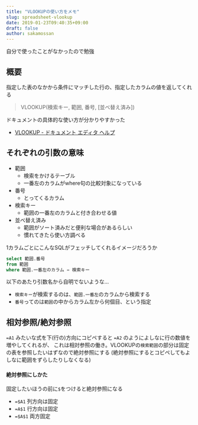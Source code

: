 ```yaml
---
title: "VLOOKUPの使い方をメモ"
slug: spreadsheet-vlookup
date: 2019-01-23T09:40:35+09:00
draft: false
author: sakamossan
---
```


自分で使ったことがなかったので勉強

## 概要

指定した表のなかから条件にマッチした行の、指定したカラムの値を返してくれる

> VLOOKUP(検索キー, 範囲, 番号, [並べ替え済み])

ドキュメントの具体的な使い方が分かりやすかった

- [VLOOKUP - ドキュメント エディタ ヘルプ](https://support.google.com/docs/answer/3093318?hl=ja)


## それぞれの引数の意味

- 範囲
    - 検索をかけるテーブル
    - 一番左のカラムがwhere句の比較対象になっている
- 番号
    - とってくるカラム
- 検索キー
    - 範囲の一番左のカラムと付き合わせる値
- 並べ替え済み
    - 範囲がソート済みだと便利な場合があるらしい
    - 慣れてきたら使い方調べる


1カラムごとにこんなSQLがフェッチしてくれるイメージだろうか

```sql
select 範囲.番号
from 範囲
where 範囲.一番左のカラム = 検索キー
```

以下のあたり引数名から自明でないような...

- `検索キー`が検索するのは、`範囲.一番左`のカラムから検索する
- `番号`ってのは`範囲`の中からカラム左から何個目、という指定


## 相対参照/絶対参照

`=A1` みたいな式を下(行の)方向にコピペすると `=A2` のようによしなに行の数値を増やしてくれるが、
これは相対参照の働き。VLOOKUPの`検索範囲`の部分は固定の表を参照したいはずなので絶対参照にする
(絶対参照にするとコピペしてもよしなに範囲をずらしたりしなくなる)

#### 絶対参照にしかた

固定したいほうの前に`$`をつけると絶対参照になる

- `=$A1` 列方向は固定
- `=A$1` 行方向は固定
- `=$A$1` 両方固定
